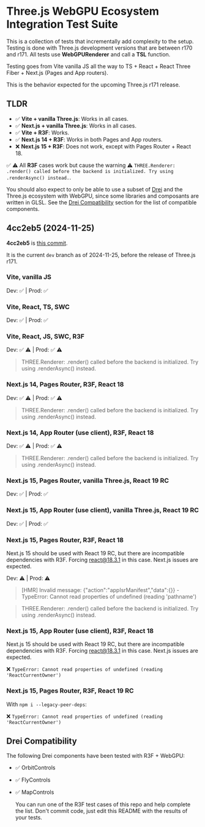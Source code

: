 # Three.js WebGPU Ecosystem Integration Test Suite

This is a collection of tests that incrementally add complexity to the setup. Testing is done with Three.js development versions that are between r170 and r171. All tests use **WebGPURenderer** and call a **TSL** function.

Testing goes from Vite vanilla JS all the way to TS + React + React Three Fiber + Next.js (Pages and App routers).

This is the behavior expected for the upcoming Three.js r171 release.

## TLDR

- ✅ **Vite + vanilla Three.js**: Works in all cases.
- ✅ **Next.js + vanilla Three.js**: Works in all cases.
- ✅ **Vite + R3F**: Works.
- ✅ **Next.js 14 + R3F**: Works in both Pages and App routers.
- ❌ **Next.js 15 + R3F**: Does not work, except with Pages Router + React 18.

✅ ⚠️ All **R3F** cases work but cause the warning ⚠️ `THREE.Renderer: .render() called before the backend is initialized. Try using .renderAsync() instead.`.

You should also expect to only be able to use a subset of [Drei](https://github.com/pmndrs/drei) and the Three.js ecosystem with WebGPU, since some libraries and composants are written in GLSL. See the [Drei Compatibility](#drei-compatibility) section for the list of compatible components.

## 4cc2eb5 (2024-11-25)

**4cc2eb5** is [this commit](https://github.com/mrdoob/three.js/commit/4cc2eb5f5cde14e844266521e8b3b1daf6767ae9).

It is the current `dev` branch as of 2024-11-25, before the release of Three.js r171.

### Vite, vanilla JS

Dev: ✅ | Prod: ✅

### Vite, React, TS, SWC

Dev: ✅ | Prod: ✅

### Vite, React, JS, SWC, R3F

Dev: ✅ ⚠️ | Prod: ✅ ⚠️

> THREE.Renderer: .render() called before the backend is initialized. Try using .renderAsync() instead.

### Next.js 14, Pages Router, R3F, React 18

Dev: ✅ ⚠️ | Prod: ✅ ⚠️

> THREE.Renderer: .render() called before the backend is initialized. Try using .renderAsync() instead.

### Next.js 14, App Router (use client), R3F, React 18

Dev: ✅ ⚠️ | Prod: ✅ ⚠️

> THREE.Renderer: .render() called before the backend is initialized. Try using .renderAsync() instead.

### Next.js 15, Pages Router, vanilla Three.js, React 19 RC

Dev: ✅ | Prod: ✅

### Next.js 15, App Router (use client), vanilla Three.js, React 19 RC

Dev: ✅ | Prod: ✅

### Next.js 15, Pages Router, R3F, React 18

Next.js 15 should be used with React 19 RC, but there are incompatible dependencies with R3F. Forcing react@18.3.1 in this case. Next.js issues are expected.

Dev: ⚠️ | Prod: ⚠️

> [HMR] Invalid message: {"action":"appIsrManifest","data":{}} - TypeError: Cannot read properties of undefined (reading 'pathname')

> THREE.Renderer: .render() called before the backend is initialized. Try using .renderAsync() instead.

### Next.js 15, App Router (use client), R3F, React 18

Next.js 15 should be used with React 19 RC, but there are incompatible dependencies with R3F. Forcing react@18.3.1 in this case. Next.js issues are expected.

❌ `TypeError: Cannot read properties of undefined (reading 'ReactCurrentOwner')`

### Next.js 15, Pages Router, R3F, React 19 RC

With `npm i --legacy-peer-deps`:

❌ `TypeError: Cannot read properties of undefined (reading 'ReactCurrentOwner')`

## Drei Compatibility

The following Drei components have been tested with R3F + WebGPU:

- ✅ OrbitControls
- ✅ FlyControls
- ✅ MapControls

  You can run one of the R3F test cases of this repo and help complete the list. Don't commit code, just edit this README with the results of your tests.
